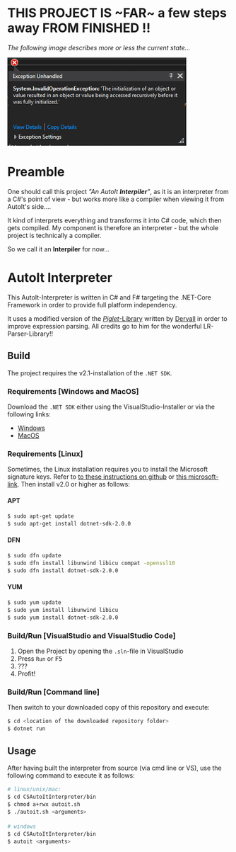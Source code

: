 # **THIS PROJECT IS ~FAR~** a few steps away **FROM FINISHED !!**

_The following image describes more or less the current state..._

![Exception Screenshot](wtf.png)


# Preamble

One should call this project _"An AutoIt **Interpiler**"_, as it is an interpreter from a C#'s point of view - but works more like a compiler when viewing it from AutoIt's side....

It kind of interprets everything and transforms it into C# code, which then gets compiled. My component is therefore an interpreter - but the whole project is technically a compiler.

So we call it an **Interpiler** for now...

# AutoIt Interpreter

This AutoIt-Interpreter is written in C# and F# targeting the .NET-Core Framework in order to provide full platform independency.

It uses a modified version of the [_Piglet_-Library](https://github.com/Dervall/Piglet) written by [Dervall](https://github.com/Dervall) in order to improve expression parsing.
All credits go to him for the wonderful LR-Parser-Library!!

## Build

The project requires the v2.1-installation of the `.NET SDK`.

### Requirements [Windows and MacOS]

Download the `.NET SDK` either using the VisualStudio-Installer or via the following links:
 - [Windows](https://www.microsoft.com/net/learn/get-started/windows)
 - [MacOS](https://www.microsoft.com/net/learn/get-started/macos)

### Requirements [Linux]

Sometimes, the Linux installation requires you to install the Microsoft signature keys. Refer to [to these instructions on github](https://github.com/dotnet/core/blob/master/release-notes/download-archives/2.0.0-download.md) or [this microsoft-link](https://www.microsoft.com/net/learn/get-started/linux/ubuntu17-10).
Then install v2.0 or higher as follows:

#### APT

```bash
$ sudo apt-get update
$ sudo apt-get install dotnet-sdk-2.0.0
```

#### DFN

```bash
$ sudo dfn update
$ sudo dfn install libunwind libicu compat -openssl10
$ sudo dfn install dotnet-sdk-2.0.0
```

#### YUM

```bash
$ sudo yum update
$ sudo yum install libunwind libicu
$ sudo yum install dotnet-sdk-2.0.0
```

### Build/Run [VisualStudio and VisualStudio Code]

1) Open the Project by opening the `.sln`-file in VisualStudio
2) Press `Run` or <kbd>F5</kbd>
3) ???
4) Profit!

### Build/Run [Command line]

Then switch to your downloaded copy of this repository and execute:
```bash
$ cd <location of the downloaded repository folder>
$ dotnet run
```

## Usage

After having built the interpreter from source (via cmd line or VS), use the following command to execute it as follows:
```bash
# linux/unix/mac:
$ cd CSAutoItInterpreter/bin
$ chmod a+rwx autoit.sh
$ ./autoit.sh <arguments>

# windows
$ cd CSAutoItInterpreter/bin
$ autoit <arguments> 
```

